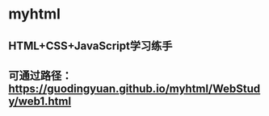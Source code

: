 # myhtml
## HTML+CSS+JavaScript学习练手
## 可通过路径：https://guodingyuan.github.io/myhtml/WebStudy/web1.html
